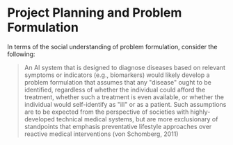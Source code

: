 # Project Planning and Problem Formulation

In terms of the social understanding of problem formulation, consider the following:

> An AI system that is designed to diagnose diseases based on relevant symptoms or indicators (e.g., biomarkers) would likely develop a problem formulation that assumes that any "disease" ought to be identified, regardless of whether the individual could afford the treatment, whether such a treatment is even available, or whether the individual would self-identify as "ill" or as a patient. Such assumptions are to be expected from the perspective of societies with highly-developed technical medical systems, but are more exclusionary of standpoints that emphasis preventative lifestyle approaches over reactive medical interventions (von Schomberg, 2011)